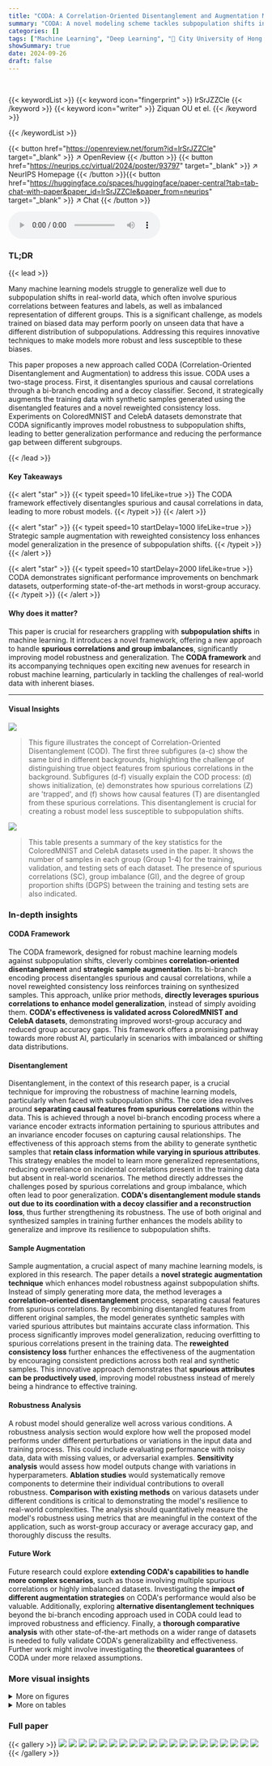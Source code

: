 ```yaml
---
title: "CODA: A Correlation-Oriented Disentanglement and Augmentation Modeling Scheme for Better Resisting Subpopulation Shifts"
summary: "CODA: A novel modeling scheme tackles subpopulation shifts in machine learning by disentangling spurious correlations, augmenting data strategically, and using reweighted consistency loss for improved..."
categories: []
tags: ["Machine Learning", "Deep Learning", "🏢 City University of Hong Kong",]
showSummary: true
date: 2024-09-26
draft: false
---
```


<br>

{{< keywordList >}}
{{< keyword icon="fingerprint" >}} lrSrJZZCle {{< /keyword >}}
{{< keyword icon="writer" >}} Ziquan OU et el. {{< /keyword >}}
 
{{< /keywordList >}}

{{< button href="https://openreview.net/forum?id=lrSrJZZCle" target="_blank" >}}
↗ OpenReview
{{< /button >}}
{{< button href="https://neurips.cc/virtual/2024/poster/93797" target="_blank" >}}
↗ NeurIPS Homepage
{{< /button >}}{{< button href="https://huggingface.co/spaces/huggingface/paper-central?tab=tab-chat-with-paper&paper_id=lrSrJZZCle&paper_from=neurips" target="_blank" >}}
↗ Chat
{{< /button >}}



<audio controls>
    <source src="https://ai-paper-reviewer.com/lrSrJZZCle/podcast.wav" type="audio/wav">
    Your browser does not support the audio element.
</audio>


### TL;DR


{{< lead >}}

Many machine learning models struggle to generalize well due to subpopulation shifts in real-world data, which often involve spurious correlations between features and labels, as well as imbalanced representation of different groups.  This is a significant challenge, as models trained on biased data may perform poorly on unseen data that have a different distribution of subpopulations.  Addressing this requires innovative techniques to make models more robust and less susceptible to these biases. 

This paper proposes a new approach called CODA (Correlation-Oriented Disentanglement and Augmentation) to address this issue.  CODA uses a two-stage process. First, it disentangles spurious and causal correlations through a bi-branch encoding and a decoy classifier.  Second, it strategically augments the training data with synthetic samples generated using the disentangled features and a novel reweighted consistency loss.  Experiments on ColoredMNIST and CelebA datasets demonstrate that CODA significantly improves model robustness to subpopulation shifts, leading to better generalization performance and reducing the performance gap between different subgroups.

{{< /lead >}}


#### Key Takeaways

{{< alert "star" >}}
{{< typeit speed=10 lifeLike=true >}} The CODA framework effectively disentangles spurious and causal correlations in data, leading to more robust models. {{< /typeit >}}
{{< /alert >}}

{{< alert "star" >}}
{{< typeit speed=10 startDelay=1000 lifeLike=true >}} Strategic sample augmentation with reweighted consistency loss enhances model generalization in the presence of subpopulation shifts. {{< /typeit >}}
{{< /alert >}}

{{< alert "star" >}}
{{< typeit speed=10 startDelay=2000 lifeLike=true >}} CODA demonstrates significant performance improvements on benchmark datasets, outperforming state-of-the-art methods in worst-group accuracy. {{< /typeit >}}
{{< /alert >}}

#### Why does it matter?
This paper is crucial for researchers grappling with **subpopulation shifts** in machine learning.  It introduces a novel framework, offering a new approach to handle **spurious correlations and group imbalances**, significantly improving model robustness and generalization. The **CODA framework** and its accompanying techniques open exciting new avenues for research in robust machine learning, particularly in tackling the challenges of real-world data with inherent biases.

------
#### Visual Insights



![](https://ai-paper-reviewer.com/lrSrJZZCle/figures_1_1.jpg)

> This figure illustrates the concept of Correlation-Oriented Disentanglement (COD).  The first three subfigures (a-c) show the same bird in different backgrounds, highlighting the challenge of distinguishing true object features from spurious correlations in the background. Subfigures (d-f) visually explain the COD process: (d) shows initialization, (e) demonstrates how spurious correlations (Z) are 'trapped', and (f) shows how causal features (T) are disentangled from these spurious correlations. This disentanglement is crucial for creating a robust model less susceptible to subpopulation shifts.





![](https://ai-paper-reviewer.com/lrSrJZZCle/tables_6_1.jpg)

> This table presents a summary of the key statistics for the ColoredMNIST and CelebA datasets used in the paper.  It shows the number of samples in each group (Group 1-4) for the training, validation, and testing sets of each dataset.  The presence of spurious correlations (SC), group imbalance (GI), and the degree of group proportion shifts (DGPS) between the training and testing sets are also indicated.





### In-depth insights


#### CODA Framework
The CODA framework, designed for robust machine learning models against subpopulation shifts, cleverly combines **correlation-oriented disentanglement** and **strategic sample augmentation**.  Its bi-branch encoding process disentangles spurious and causal correlations, while a novel reweighted consistency loss reinforces training on synthesized samples. This approach, unlike prior methods, **directly leverages spurious correlations to enhance model generalization**, instead of simply avoiding them.  **CODA's effectiveness is validated across ColoredMNIST and CelebA datasets**, demonstrating improved worst-group accuracy and reduced group accuracy gaps. This framework offers a promising pathway towards more robust AI, particularly in scenarios with imbalanced or shifting data distributions.

#### Disentanglement
Disentanglement, in the context of this research paper, is a crucial technique for improving the robustness of machine learning models, particularly when faced with subpopulation shifts. The core idea revolves around **separating causal features from spurious correlations** within the data.  This is achieved through a novel bi-branch encoding process where a variance encoder extracts information pertaining to spurious attributes and an invariance encoder focuses on capturing causal relationships.  The effectiveness of this approach stems from the ability to generate synthetic samples that **retain class information while varying in spurious attributes**. This strategy enables the model to learn more generalized representations, reducing overreliance on incidental correlations present in the training data but absent in real-world scenarios. The method directly addresses the challenges posed by spurious correlations and group imbalance, which often lead to poor generalization. **CODA's disentanglement module stands out due to its coordination with a decoy classifier and a reconstruction loss**, thus further strengthening its robustness. The use of both original and synthesized samples in training further enhances the models ability to generalize and improve its resilience to subpopulation shifts.

#### Sample Augmentation
Sample augmentation, a crucial aspect of many machine learning models, is explored in this research. The paper details a **novel strategic augmentation technique** which enhances model robustness against subpopulation shifts.  Instead of simply generating more data, the method leverages a **correlation-oriented disentanglement** process, separating causal features from spurious correlations.  By recombining disentangled features from different original samples, the model generates synthetic samples with varied spurious attributes but maintains accurate class information. This process significantly improves model generalization, reducing overfitting to spurious correlations present in the training data. The **reweighted consistency loss** further enhances the effectiveness of the augmentation by encouraging consistent predictions across both real and synthetic samples. This innovative approach demonstrates that **spurious attributes can be productively used**, improving model robustness instead of merely being a hindrance to effective training.

#### Robustness Analysis
A robust model should generalize well across various conditions.  A robustness analysis section would explore how well the proposed model performs under different perturbations or variations in the input data and training process. This could include evaluating performance with noisy data, data with missing values, or adversarial examples. **Sensitivity analysis** would assess how model outputs change with variations in hyperparameters.  **Ablation studies** would systematically remove components to determine their individual contributions to overall robustness.  **Comparison with existing methods** on various datasets under different conditions is critical to demonstrating the model's resilience to real-world complexities.  The analysis should quantitatively measure the model's robustness using metrics that are meaningful in the context of the application, such as worst-group accuracy or average accuracy gap, and thoroughly discuss the results.

#### Future Work
Future research could explore **extending CODA's capabilities to handle more complex scenarios**, such as those involving multiple spurious correlations or highly imbalanced datasets.  Investigating the **impact of different augmentation strategies** on CODA's performance would also be valuable.  Additionally, exploring **alternative disentanglement techniques** beyond the bi-branch encoding approach used in CODA could lead to improved robustness and efficiency.  Finally, a **thorough comparative analysis** with other state-of-the-art methods on a wider range of datasets is needed to fully validate CODA's generalizability and effectiveness.  Further work might involve investigating the **theoretical guarantees** of CODA under more relaxed assumptions.


### More visual insights

<details>
<summary>More on figures
</summary>


![](https://ai-paper-reviewer.com/lrSrJZZCle/figures_1_2.jpg)

> This figure illustrates the CODA (Correlation-Oriented Disentanglement and Augmentation) framework applied to the ColoredMNIST dataset.  It details the two-stage process: (1) disentanglement of causal and spurious correlations using a bi-branch encoder (variance and invariance encoders), a decoder, and a decoy classifier; and (2) sample augmentation with reweighted consistency loss to improve model robustness.  The framework aims to create a classifier resilient to spurious correlations by learning to separate causal features from irrelevant ones.


![](https://ai-paper-reviewer.com/lrSrJZZCle/figures_6_1.jpg)

> This figure visualizes the synthesized samples generated by the CODA model. The top row and leftmost column show real samples from the ColoredMNIST and CelebA datasets. The remaining images are reconstructions created by combining latent features (z and t) from different real samples.  The diagonal shows reconstructions of the same sample, highlighting the model's ability to generate variations while preserving the original sample's identity. This demonstrates CODA's disentanglement and synthesis capabilities, showing its ability to generate samples that vary in spurious attributes while preserving the core information. 


![](https://ai-paper-reviewer.com/lrSrJZZCle/figures_8_1.jpg)

> The figure shows the sensitivity analysis of the reweighted consistency loss (λ) on the worst-group accuracy.  It demonstrates how different values of λ impact the performance of three methods: CODA+ERM, CODA+RWG, and CODA+GDRO.  When λ is 0, the methods revert to their standard (non-CODA) counterparts. The graph shows that an optimal value for λ exists that maximizes performance; values too high or too low reduce performance.


![](https://ai-paper-reviewer.com/lrSrJZZCle/figures_17_1.jpg)

> This figure visualizes the ability of CODA to generate synthesized samples by combining latent features from different samples. The top row shows real samples, while the leftmost column are also real samples. The remaining images are reconstructed samples generated by CODA using the latent representations (z and t) extracted from the corresponding top-row and leftmost column samples.  The main diagonal shows reconstructions of the same sample, illustrating CODA's ability to reconstruct samples from their latent representations.


</details>




<details>
<summary>More on tables
</summary>


![](https://ai-paper-reviewer.com/lrSrJZZCle/tables_7_1.jpg)
> This table presents the performance of variance and invariance classifiers on the ColoredMNIST dataset.  The variance classifier uses the latent variable 'z' representing spurious correlations (color), while the invariance classifier uses 't' representing causal correlations (digit).  The table shows average accuracy, worst-group accuracy (lowest accuracy across all groups), and the maximum accuracy gap (difference between best and worst performing groups).  The results are averaged over three independent trials.

![](https://ai-paper-reviewer.com/lrSrJZZCle/tables_7_2.jpg)
> This table presents a comparison of the performance of various methods on two datasets: ColoredMNIST and CelebA.  The metrics used are average accuracy, worst-group accuracy (the lowest accuracy across all subgroups), and the maximum accuracy gap (the difference between the highest and lowest subgroup accuracies).  Three baseline methods are compared: ERM, RWG, and GDRO. For each baseline, the table also shows results when combined with the CODA method. The up arrow (↑) indicates cases where CODA improved the worst-group accuracy and maximum accuracy gap compared to the baseline method.

![](https://ai-paper-reviewer.com/lrSrJZZCle/tables_7_3.jpg)
> This table presents the performance of different methods on three variations of the ColoredMNIST dataset (v2, v3, and v4), each with increasing degrees of subpopulation shifts.  The metrics shown are average accuracy, worst-group accuracy, and the maximum accuracy gap across groups.  The variations in ColoredMNIST datasets are designed to test model robustness under different levels of spurious correlations and group imbalances.  The results demonstrate the performance of several baseline methods and the proposed CODA framework in handling such subpopulation shifts.

![](https://ai-paper-reviewer.com/lrSrJZZCle/tables_8_1.jpg)
> This table shows the results of a sensitivity analysis performed on the MultipleColoredMNIST dataset to determine the optimal number of synthesized samples per instance (L) for the CODA framework. The analysis compares three different robust classification methods (ERM, RWG, and GDRO) enhanced with CODA, each tested with varying values of L, from 0 (no synthesized samples) to 4.  The table presents the average test accuracy and the worst-group test accuracy for each configuration.  The results demonstrate how the number of synthesized samples impacts the performance of the CODA-enhanced methods, showcasing the effects on overall accuracy and robustness to subpopulation shifts.

![](https://ai-paper-reviewer.com/lrSrJZZCle/tables_16_1.jpg)
> This table presents the average accuracy achieved by different methods (LFF, JTT, ERM, RWG, GDRO, CODA+ERM, CODA+RWG, CODA+GDRO) on three variations of the ColoredMNIST dataset (ColoredMNIST v2, v3, and v4).  Each version of the dataset introduces a different degree of spurious correlation and group imbalance, making it a comprehensive test of the methods' robustness.  The results demonstrate the performance of each method across different levels of dataset difficulty.

![](https://ai-paper-reviewer.com/lrSrJZZCle/tables_16_2.jpg)
> This table presents the average test accuracy and worst-group test accuracy for different methods on the MultipleColoredMNIST dataset.  MultipleColoredMNIST is a more challenging dataset with 10 digits and 10 colors, resulting in 100 groups, and a higher level of imbalance and spurious correlation than ColoredMNIST. The results show that CODA consistently outperforms baseline methods (ERM, RWG, GDRO) in both average and worst-group accuracy, highlighting its robustness and scalability to more complex scenarios.

![](https://ai-paper-reviewer.com/lrSrJZZCle/tables_17_1.jpg)
> This table compares the average and worst-group accuracy of CODA when using two different types of encoders: 3-CNN-layer encoders and Resnet18 encoders.  The results are presented for three different robust classification methods combined with CODA: ERM, RWG, and GDRO.  It demonstrates the impact of encoder choice on the overall performance and robustness of the CODA framework.

</details>




### Full paper

{{< gallery >}}
<img src="https://ai-paper-reviewer.com/lrSrJZZCle/1.png" class="grid-w50 md:grid-w33 xl:grid-w25" />
<img src="https://ai-paper-reviewer.com/lrSrJZZCle/2.png" class="grid-w50 md:grid-w33 xl:grid-w25" />
<img src="https://ai-paper-reviewer.com/lrSrJZZCle/3.png" class="grid-w50 md:grid-w33 xl:grid-w25" />
<img src="https://ai-paper-reviewer.com/lrSrJZZCle/4.png" class="grid-w50 md:grid-w33 xl:grid-w25" />
<img src="https://ai-paper-reviewer.com/lrSrJZZCle/5.png" class="grid-w50 md:grid-w33 xl:grid-w25" />
<img src="https://ai-paper-reviewer.com/lrSrJZZCle/6.png" class="grid-w50 md:grid-w33 xl:grid-w25" />
<img src="https://ai-paper-reviewer.com/lrSrJZZCle/7.png" class="grid-w50 md:grid-w33 xl:grid-w25" />
<img src="https://ai-paper-reviewer.com/lrSrJZZCle/8.png" class="grid-w50 md:grid-w33 xl:grid-w25" />
<img src="https://ai-paper-reviewer.com/lrSrJZZCle/9.png" class="grid-w50 md:grid-w33 xl:grid-w25" />
<img src="https://ai-paper-reviewer.com/lrSrJZZCle/10.png" class="grid-w50 md:grid-w33 xl:grid-w25" />
<img src="https://ai-paper-reviewer.com/lrSrJZZCle/11.png" class="grid-w50 md:grid-w33 xl:grid-w25" />
<img src="https://ai-paper-reviewer.com/lrSrJZZCle/12.png" class="grid-w50 md:grid-w33 xl:grid-w25" />
<img src="https://ai-paper-reviewer.com/lrSrJZZCle/13.png" class="grid-w50 md:grid-w33 xl:grid-w25" />
<img src="https://ai-paper-reviewer.com/lrSrJZZCle/14.png" class="grid-w50 md:grid-w33 xl:grid-w25" />
<img src="https://ai-paper-reviewer.com/lrSrJZZCle/15.png" class="grid-w50 md:grid-w33 xl:grid-w25" />
<img src="https://ai-paper-reviewer.com/lrSrJZZCle/16.png" class="grid-w50 md:grid-w33 xl:grid-w25" />
<img src="https://ai-paper-reviewer.com/lrSrJZZCle/17.png" class="grid-w50 md:grid-w33 xl:grid-w25" />
<img src="https://ai-paper-reviewer.com/lrSrJZZCle/18.png" class="grid-w50 md:grid-w33 xl:grid-w25" />
<img src="https://ai-paper-reviewer.com/lrSrJZZCle/19.png" class="grid-w50 md:grid-w33 xl:grid-w25" />
<img src="https://ai-paper-reviewer.com/lrSrJZZCle/20.png" class="grid-w50 md:grid-w33 xl:grid-w25" />
{{< /gallery >}}
